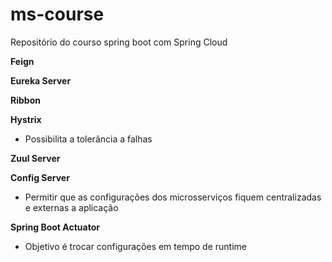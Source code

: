 # ms-course
Repositório do courso spring boot com Spring Cloud


**Feign**

**Eureka Server**

**Ribbon**

**Hystrix**

* Possibilita a tolerância a falhas

**Zuul Server**

**Config Server**

* Permitir que as configurações dos microsserviços fiquem centralizadas e externas a aplicação

**Spring Boot Actuator**

* Objetivo é trocar configurações em tempo de runtime
